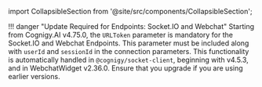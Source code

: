 import CollapsibleSection from '@site/src/components/CollapsibleSection';

!!! danger "Update Required for Endpoints: Socket.IO and Webchat"
    Starting from Cognigy.AI v4.75.0, the `URLToken` parameter is mandatory for the Socket.IO and Webchat Endpoints. This parameter must be included along with `userId` and `sessionId` in the connection parameters. This functionality is automatically handled in `@cognigy/socket-client`, beginning with v4.5.3, and in WebchatWidget v2.36.0. Ensure that you upgrade if you are using earlier versions.
